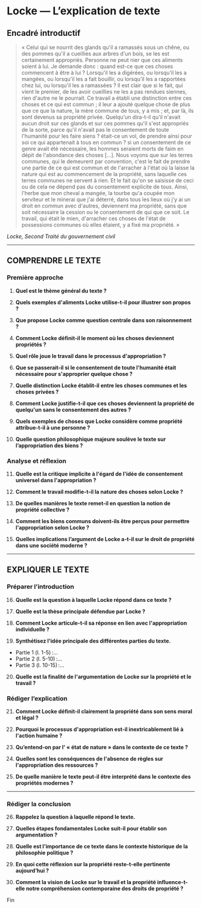 # Locke — L’explication de texte

## Encadré introductif
> « Celui qui se nourrit des glands qu'il a ramassés sous un chêne, ou des pommes qu'il a cueillies aux arbres d'un bois, se les est certainement appropriés. Personne ne peut nier que ces aliments soient à lui. Je demande donc : quand est-ce que ces choses commencent à être à lui ? Lorsqu'il les a digérées, ou lorsqu'il les a mangées, ou lorsqu'il les a fait bouillir, ou lorsqu'il les a rapportées chez lui, ou lorsqu'il les a ramassées ? Il est clair que si le fait, qui vient le premier, de les avoir cueillies ne les a pas rendues siennes, rien d'autre ne le pourrait. Ce travail a établi une distinction entre ces choses et ce qui est commun ; il leur a ajouté quelque chose de plus que ce que la nature, la mère commune de tous, y a mis ; et, par là, ils sont devenus sa propriété privée. Quelqu'un dira-t-il qu'il n'avait aucun droit sur ces glands et sur ces pommes qu'il s'est appropriés de la sorte, parce qu'il n'avait pas le consentement de toute l'humanité pour les faire siens ? était-ce un vol, de prendre ainsi pour soi ce qui appartenait à tous en commun ? si un consentement de ce genre avait été nécessaire, les hommes seraient morts de faim en dépit de l'abondance des choses […]. Nous voyons que sur les terres communes, qui le demeurent par convention, c'est le fait de prendre une partie de ce qui est commun et de l'arracher à l'état où la laisse la nature qui est au commencement de la propriété, sans laquelle ces terres communes ne servent à rien. Et le fait qu'on se saisisse de ceci ou de cela ne dépend pas du consentement explicite de tous. Ainsi, l'herbe que mon cheval a mangée, la tourbe qu'a coupée mon serviteur et le minerai que j'ai déterré, dans tous les lieux où j'y ai un droit en commun avec d'autres, deviennent ma propriété, sans que soit nécessaire la cession ou le consentement de qui que ce soit. Le travail, qui était le mien, d'arracher ces choses de l'état de possessions communes où elles étaient, y a fixé ma propriété. »

*Locke, Second Traité du gouvernement civil*

---

## COMPRENDRE LE TEXTE

### Première approche

1. **Quel est le thème général du texte ?**

2. **Quels exemples d'aliments Locke utilise-t-il pour illustrer son propos ?**

3. **Que propose Locke comme question centrale dans son raisonnement ?**

4. **Comment Locke définit-il le moment où les choses deviennent propriétés ?**

5. **Quel rôle joue le travail dans le processus d'appropriation ?**

6. **Que se passerait-il si le consentement de toute l'humanité était nécessaire pour s'approprier quelque chose ?**

7. **Quelle distinction Locke établit-il entre les choses communes et les choses privées ?**

8. **Comment Locke justifie-t-il que ces choses deviennent la propriété de quelqu'un sans le consentement des autres ?**

9. **Quels exemples de choses que Locke considère comme propriété attribue-t-il à une personne ?**

10. **Quelle question philosophique majeure soulève le texte sur l’appropriation des biens ?**

### Analyse et réflexion

11. **Quelle est la critique implicite à l'égard de l'idée de consentement universel dans l'appropriation ?**

12. **Comment le travail modifie-t-il la nature des choses selon Locke ?**

13. **De quelles manières le texte remet-il en question la notion de propriété collective ?**

14. **Comment les biens communs doivent-ils être perçus pour permettre l'appropriation selon Locke ?**

15. **Quelles implications l’argument de Locke a-t-il sur le droit de propriété dans une société moderne ?**

---

## EXPLIQUER LE TEXTE

### Préparer l’introduction

16. **Quelle est la question à laquelle Locke répond dans ce texte ?**

17. **Quelle est la thèse principale défendue par Locke ?**

18. **Comment Locke articule-t-il sa réponse en lien avec l'appropriation individuelle ?**

19. **Synthétisez l'idée principale des différentes parties du texte.**
- Partie 1 (l. 1-5) :…
- Partie 2 (l. 5-10) :…
- Partie 3 (l. 10-15) :…

20. **Quelle est la finalité de l'argumentation de Locke sur la propriété et le travail ?**

### Rédiger l’explication

21. **Comment Locke définit-il clairement la propriété dans son sens moral et légal ?**

22. **Pourquoi le processus d'appropriation est-il inextricablement lié à l'action humaine ?**

23. **Qu’entend-on par l' « état de nature » dans le contexte de ce texte ?**

24. **Quelles sont les conséquences de l'absence de règles sur l'appropriation des ressources ?**

25. **De quelle manière le texte peut-il être interprété dans le contexte des propriétés modernes ?**

---

### Rédiger la conclusion

26. **Rappelez la question à laquelle répond le texte.**

27. **Quelles étapes fondamentales Locke suit-il pour établir son argumentation ?**

28. **Quelle est l'importance de ce texte dans le contexte historique de la philosophie politique ?** 

29. **En quoi cette réflexion sur la propriété reste-t-elle pertinente aujourd’hui ?**

30. **Comment la vision de Locke sur le travail et la propriété influence-t-elle notre compréhension contemporaine des droits de propriété ?** 

Fin